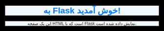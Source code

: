 <!DOCTYPE html>
<html lang="fa" style="background-color: black">
<head>
    <meta charset="UTF-8">
    <meta name="viewport" content="width=device-width, initial-scale=1.0">
    <title>صفحه اصلی</title>
    <style>
        body {
            font-family: Arial, sans-serif;
            text-align: center;
            margin: 50px;
        }
        h1 {
            color: #007bff;
        }
    </style>
</head>
<body>
    <h1 style="background-color: aliceblue">به Flask خوش آمدید!</h1>
    <p style="background-color: aliceblue">این یک صفحه HTML است که با Flask نمایش داده شده است.</p>
</body>
</html>
